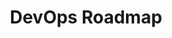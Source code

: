 ---
title: "DevOps Roadmap"
excerpt: "Guide to becoming an SRE or for any other operations role"
permalink: /devops
featured: true
layout: roadmap
categories: [roadmaps]
graphic: "/assets/img/roadmaps/devops-transparent.png"
---